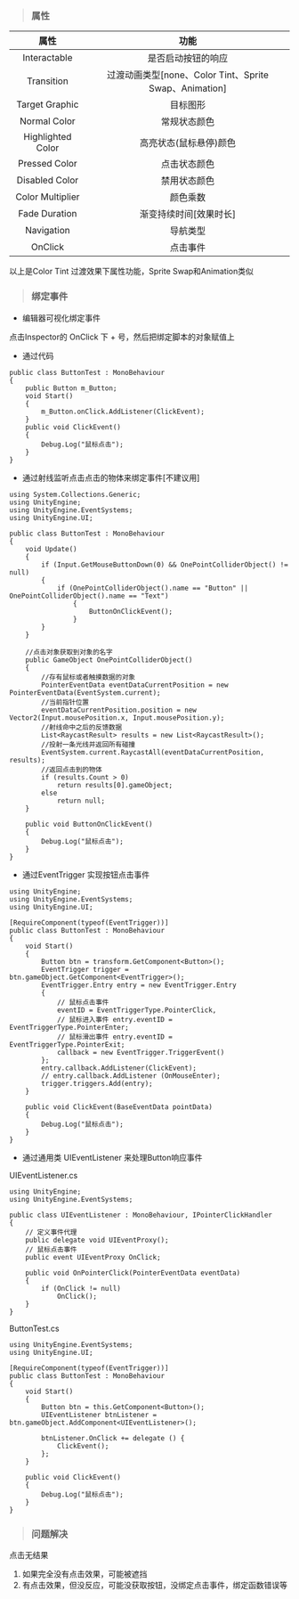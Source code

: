 > ### 属性

|	属性	|	功能	|
| :---: | :---: |
| Interactable | 是否启动按钮的响应 |
| Transition | 过渡动画类型[none、Color Tint、Sprite Swap、Animation]|
| Target Graphic | 目标图形 |
| Normal Color | 常规状态颜色 |
| Highlighted Color | 高亮状态(鼠标悬停)颜色 |
| Pressed Color | 点击状态颜色 |
| Disabled Color | 禁用状态颜色 |
| Color Multiplier | 颜色乘数 |
| Fade Duration | 渐变持续时间[效果时长] |
| Navigation | 导航类型 |
| OnClick | 点击事件 |

以上是Color Tint 过渡效果下属性功能，Sprite Swap和Animation类似

> ### 绑定事件

* 编辑器可视化绑定事件

点击Inspector的 OnClick 下 + 号，然后把绑定脚本的对象赋值上

* 通过代码

```
public class ButtonTest : MonoBehaviour
{
    public Button m_Button;
    void Start()
    {
        m_Button.onClick.AddListener(ClickEvent);
    }
    public void ClickEvent()
    {
        Debug.Log("鼠标点击");
    }
}
```

* 通过射线监听点击点击的物体来绑定事件[不建议用]

```
using System.Collections.Generic;
using UnityEngine;
using UnityEngine.EventSystems;
using UnityEngine.UI;

public class ButtonTest : MonoBehaviour
{
    void Update()
    {
        if (Input.GetMouseButtonDown(0) && OnePointColliderObject() != null)
        {
            if (OnePointColliderObject().name == "Button" || OnePointColliderObject().name == "Text")
                {
                    ButtonOnClickEvent();
                }
        }
    }

    //点击对象获取到对象的名字
    public GameObject OnePointColliderObject()
    {
        //存有鼠标或者触摸数据的对象
        PointerEventData eventDataCurrentPosition = new PointerEventData(EventSystem.current);
        //当前指针位置
        eventDataCurrentPosition.position = new Vector2(Input.mousePosition.x, Input.mousePosition.y);
        //射线命中之后的反馈数据
        List<RaycastResult> results = new List<RaycastResult>();
        //投射一条光线并返回所有碰撞
        EventSystem.current.RaycastAll(eventDataCurrentPosition, results);
        //返回点击到的物体
        if (results.Count > 0)
            return results[0].gameObject;
        else
            return null;
    }

    public void ButtonOnClickEvent()
    {
        Debug.Log("鼠标点击");
    }
}
```

* 通过EventTrigger 实现按钮点击事件

```
using UnityEngine;
using UnityEngine.EventSystems;
using UnityEngine.UI;

[RequireComponent(typeof(EventTrigger))]
public class ButtonTest : MonoBehaviour
{
    void Start()
    {
        Button btn = transform.GetComponent<Button>();
        EventTrigger trigger = btn.gameObject.GetComponent<EventTrigger>();
        EventTrigger.Entry entry = new EventTrigger.Entry
        {
            // 鼠标点击事件
            eventID = EventTriggerType.PointerClick,
            // 鼠标进入事件 entry.eventID = EventTriggerType.PointerEnter;
            // 鼠标滑出事件 entry.eventID = EventTriggerType.PointerExit;
            callback = new EventTrigger.TriggerEvent()
        };
        entry.callback.AddListener(ClickEvent);
        // entry.callback.AddListener (OnMouseEnter);
        trigger.triggers.Add(entry);
    }

    public void ClickEvent(BaseEventData pointData)
    {
        Debug.Log("鼠标点击");
    }
}
```

* 通过通用类 UIEventListener 来处理Button响应事件

UIEventListener.cs

```
using UnityEngine;
using UnityEngine.EventSystems;

public class UIEventListener : MonoBehaviour, IPointerClickHandler
{
    // 定义事件代理
    public delegate void UIEventProxy();
    // 鼠标点击事件
    public event UIEventProxy OnClick;

    public void OnPointerClick(PointerEventData eventData)
    {
        if (OnClick != null)
            OnClick();
    }
}
```

ButtonTest.cs

```using UnityEngine;
using UnityEngine.EventSystems;
using UnityEngine.UI;

[RequireComponent(typeof(EventTrigger))]
public class ButtonTest : MonoBehaviour
{
    void Start()
    {
        Button btn = this.GetComponent<Button>();
        UIEventListener btnListener = btn.gameObject.AddComponent<UIEventListener>();

        btnListener.OnClick += delegate () {
            ClickEvent();
        };
    }

    public void ClickEvent()
    {
        Debug.Log("鼠标点击");
    }
}
```

> ### 问题解决

点击无结果

1. 如果完全没有点击效果，可能被遮挡
2. 有点击效果，但没反应，可能没获取按钮，没绑定点击事件，绑定函数错误等

<!-- https://blog.csdn.net/q764424567/article/details/119989323 -->